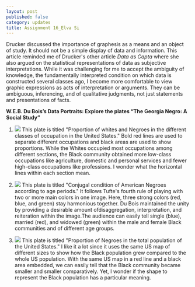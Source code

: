 ```yaml
---
layout: post
published: false
category: updates
title: Assignment 16_Elva Si
---
```

Drucker discussed the importance of graphesis as a means and an object of study. It should not be  a simple display of data and information. This article reminded me of Drucker's other article _Data as Capta_ where she also argued on the statistical representations of data as subjective interpretations. While it was challenging for me to accept the ambiguity of knowledge, the fundamentally interpreted condition on which data is constructed several classes ago, I become more comfortable to view graphic expressions as acts of interpretation or arguments. They can be ambiguous, inferencing, and of qualitative judgments, not just statements and presentations of facts.

**W.E.B. Du Bois’s Data Portraits: Explore the plates “The Georgia Negro: A Social Study”**

1. ![]({{site.baseurl}}/https://tile.loc.gov/storage-services/service/pnp/ppmsca/33900/33906v.jpg)
This plate is titled "Proportion of whites and Negroes in the different classes of occupation in the United States." Bold red lines are used to separate different occupations and black areas are used to show proportions. While the Whites occupied most occupations among different sections, the Black community obtained more low-class occupations like agriculture, domestic and personal services and fewer high-class occupations like professions. I wonder what the horizontal lines within each section mean.

2. ![]({{site.baseurl}}/https://tile.loc.gov/storage-services/service/pnp/ppmsca/33900/33915v.jpg)
This plate is titled "Conjugal condition of American Negroes according to age periods." It follows Tufte's fourth rule of playing with two or more main colors in one image. Here, three strong colors (red, blue, and green) stay harmonious together. Du Bois maintained the unity by providing a desirable amount ofdisaggregation, interpretation, and reiteration within the image.The audience can easily tell single (blue), married (red), and widowed (green) within the male and female Black communities and of different age groups.

3. ![]({{site.baseurl}}/https://tile.loc.gov/storage-services/service/pnp/ppmsca/33900/33904v.jpg)
This plate is titled "Proportion of Negroes in the total population of the United States." I like it a lot since it uses the same US map of different sizes to show how the Black population grew compared to the whole US population. With the same US map in a red line and a black area embedded, we can easily tell that the Black community became smaller and smaller comparatively. Yet, I wonder if the shape to represent the Black population has a particular meaning. 